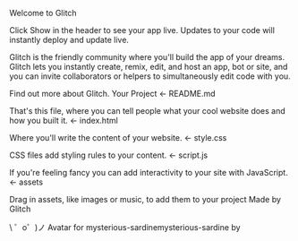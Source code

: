 
Welcome to Glitch

Click Show in the header to see your app live. Updates to your code will instantly deploy and update live.

Glitch is the friendly community where you'll build the app of your dreams. Glitch lets you instantly create, remix, edit, and host an app, bot or site, and you can invite collaborators or helpers to simultaneously edit code with you.

Find out more about Glitch.
Your Project
← README.md

That's this file, where you can tell people what your cool website does and how you built it.
← index.html

Where you'll write the content of your website.
← style.css

CSS files add styling rules to your content.
← script.js

If you're feeling fancy you can add interactivity to your site with JavaScript.
← assets

Drag in assets, like images or music, to add them to your project
Made by Glitch

\ ゜o゜)ノ
Avatar for mysterious-sardinemysterious-sardine
by
